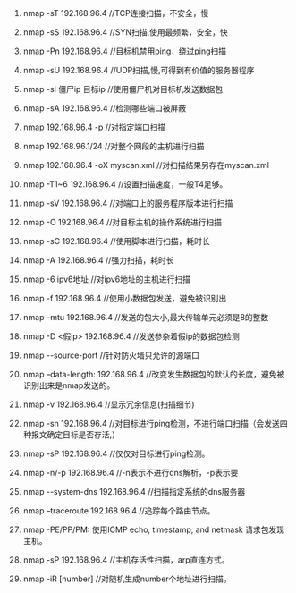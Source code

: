 1. nmap -sT 192.168.96.4  //TCP连接扫描，不安全，慢

2. nmap -sS 192.168.96.4  //SYN扫描,使用最频繁，安全，快

3. nmap -Pn 192.168.96.4  //目标机禁用ping，绕过ping扫描

4. nmap -sU 192.168.96.4  //UDP扫描,慢,可得到有价值的服务器程序

5. nmap -sI 僵尸ip 目标ip  //使用僵尸机对目标机发送数据包

6. nmap -sA 192.168.96.4  //检测哪些端口被屏蔽

7. nmap 192.168.96.4 -p <portnumber>  //对指定端口扫描

8. nmap 192.168.96.1/24 //对整个网段的主机进行扫描

9. nmap 192.168.96.4 -oX myscan.xml //对扫描结果另存在myscan.xml

10. nmap -T1~6 192.168.96.4  //设置扫描速度，一般T4足够。

11. nmap -sV 192.168.96.4  //对端口上的服务程序版本进行扫描

12. nmap -O 192.168.96.4  //对目标主机的操作系统进行扫描

13. nmap -sC <scirptfile> 192.168.96.4  //使用脚本进行扫描，耗时长

14. nmap -A 192.168.96.4  //强力扫描，耗时长

15. nmap -6 ipv6地址   //对ipv6地址的主机进行扫描

16. nmap -f 192.168.96.4  //使用小数据包发送，避免被识别出

17. nmap –mtu <size> 192.168.96.4 //发送的包大小,最大传输单元必须是8的整数

18. nmap -D <假ip> 192.168.96.4 //发送参杂着假ip的数据包检测

19. nmap --source-port <portnumber> //针对防火墙只允许的源端口

20. nmap –data-length: <length> 192.168.96.4 //改变发生数据包的默认的长度，避免被识别出来是nmap发送的。

21. nmap -v 192.168.96.4  //显示冗余信息(扫描细节)

22. nmap -sn 192.168.96.4  //对目标进行ping检测，不进行端口扫描（会发送四种报文确定目标是否存活,）

23. nmap -sP 192.168.96.4  //仅仅对目标进行ping检测。

24. nmap -n/-p 192.168.96.4  //-n表示不进行dns解析，-p表示要

25. nmap --system-dns 192.168.96.4  //扫描指定系统的dns服务器

26. nmap –traceroute 192.168.96.4  //追踪每个路由节点。

27. nmap -PE/PP/PM: 使用ICMP echo, timestamp, and netmask 请求包发现主机。

28. nmap -sP 192.168.96.4       //主机存活性扫描，arp直连方式。

29. nmap -iR [number]       //对随机生成number个地址进行扫描。